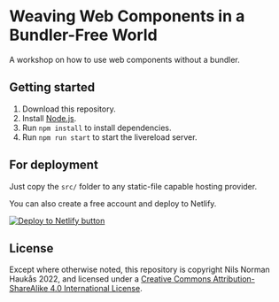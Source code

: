# Weaving Web Components in a Bundler-Free World

A workshop on how to use web components without a bundler.

## Getting started

1. Download this repository.
1. Install [Node.js](https://nodejs.org/en/).
1. Run `npm install` to install dependencies.
1. Run `npm run start` to start the livereload server.

## For deployment

Just copy the `src/` folder to any static-file capable hosting provider.

You can also create a free account and deploy to Netlify.

[![Deploy to Netlify button](https://www.netlify.com/img/deploy/button.svg)](https://app.netlify.com/start/deploy?repository=https://github.com/nilsnh/workshop-on-web-components)

## License

Except where otherwise noted, this repository is copyright Nils Norman Haukås 2022, and licensed under a [Creative Commons Attribution-ShareAlike 4.0 International License](http://creativecommons.org/licenses/by-sa/4.0/).

